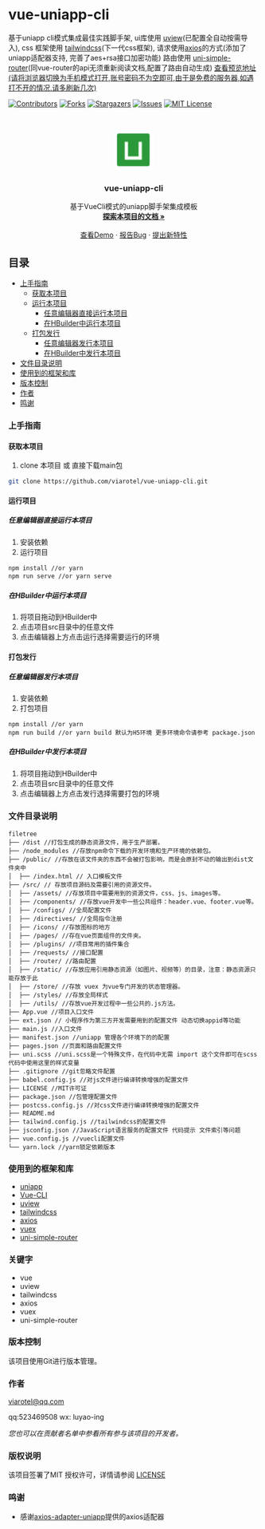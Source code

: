 

# vue-uniapp-cli

基于uniapp cli模式集成最佳实践脚手架, ui库使用 [uview](https://v1.uviewui.com/)(已配置全自动按需导入), css 框架使用 [tailwindcss](https://www.tailwindcss.cn/)(下一代css框架), 请求使用[axios](http://www.axios-js.com/)的方式(添加了uniapp适配器支持, 完善了aes+rsa接口加密功能) 路由使用 [uni-simple-router](https://hhyang.cn/v2/)(同vue-router的api无须重新阅读文档,配置了路由自动生成) [查看预览地址(请将浏览器切换为手机模式打开,账号密码不为空即可,由于是免费的服务器,如遇打不开的情况,请多刷新几次)](http://static-3e173b30-f914-4276-8526-f91cd7e32d6a.bspapp.com/)

<!-- PROJECT SHIELDS -->

[![Contributors][contributors-shield]][contributors-url]
[![Forks][forks-shield]][forks-url]
[![Stargazers][stars-shield]][stars-url]
[![Issues][issues-shield]][issues-url]
[![MIT License][license-shield]][license-url]
<!-- [![LinkedIn][linkedin-shield]][linkedin-url] -->

<!-- PROJECT LOGO -->
<br />

<p align="center">
  <a href="https://github.com/Viarotel/vue-uniapp-cli">
    <img src="src/static/images/logo.png" alt="viarotel" height="80">
  </a>
  <h3 align="center">vue-uniapp-cli</h3>
  <p align="center">
    基于VueCli模式的uniapp脚手架集成模板
    <br />
    <a href="https://github.com/Viarotel/vue-uniapp-cli"><strong>探索本项目的文档 »</strong></a>
    <br />
    <br />
    <a href="https://github.com/Viarotel/vue-uniapp-cli">查看Demo</a>
    ·
    <a href="https://github.com/Viarotel/vue-uniapp-cli/issues">报告Bug</a>
    ·
    <a href="https://github.com/Viarotel/vue-uniapp-cli/issues">提出新特性</a>
  </p>



## 目录

- [上手指南](#上手指南)
  - [获取本项目](#获取本项目)
  - [运行本项目](#运行项目)
    - [任意编辑器直接运行本项目](#任意编辑器直接运行本项目)
    - [在HBuilder中运行本项目](#在HBuilder中运行本项目)
  - [打包发行](#打包发行)
    - [任意编辑器发行本项目](#任意编辑器发行本项目)
    - [在HBuilder中发行本项目](#在HBuilder中发行本项目)
- [文件目录说明](#文件目录说明)
- [使用到的框架和库](#使用到的框架和库)
- [版本控制](#版本控制)
- [作者](#作者)
- [鸣谢](#鸣谢)

### 上手指南

#### 获取本项目

1. clone 本项目 或 直接下载main包

```sh
git clone https://github.com/viarotel/vue-uniapp-cli.git
```

#### 运行项目

##### 任意编辑器直接运行本项目

1. 安装依赖
2. 运行项目

```sh
npm install //or yarn
npm run serve //or yarn serve
```

##### 在HBuilder中运行本项目

1. 将项目拖动到HBuilder中
2. 点击项目src目录中的任意文件
3. 点击编辑器上方点击运行选择需要运行的环境

#### 打包发行

##### 任意编辑器发行本项目

1. 安装依赖
2. 打包项目

```sh
npm install //or yarn
npm run build //or yarn build 默认为H5环境 更多环境命令请参考 package.json 中的 scripts字段
```

##### 在HBuilder中发行本项目

1. 将项目拖动到HBuilder中
2. 点击项目src目录中的任意文件
3. 点击编辑器上方点击发行选择需要打包的环境

### 文件目录说明

```
filetree
├── /dist //打包生成的静态资源文件，用于生产部署。
├── /node_modules //存放npm命令下载的开发环境和生产环境的依赖包。
├── /public/ //存放在该文件夹的东西不会被打包影响，而是会原封不动的输出到dist文件夹中
│  ├── /index.html // 入口模板文件
├── /src/ // 存放项目源码及需要引用的资源文件。
│  ├── /assets/ //存放项目中需要用到的资源文件，css、js、images等。
│  ├── /components/ //存放vue开发中一些公共组件：header.vue、footer.vue等。
│  ├── /configs/ //全局配置文件
│  ├── /directives/ //全局指令注册
│  ├── /icons/ //存放图标的地方
│  ├── /pages/ //存在vue页面组件的文件夹。
│  ├── /plugins/ //项目常用的插件集合
│  ├── /requests/ //接口配置
│  ├── /router/ //路由配置
│  ├── /static/ //存放应用引用静态资源（如图片、视频等）的目录，注意：静态资源只能存放于此
│  ├── /store/ //存放 vuex 为vue专门开发的状态管理器。
│  ├── /styles/ //存放全局样式
│  ├── /utils/ //存放vue开发过程中一些公共的.js方法。
├── App.vue //项目入口文件
├── ext.json // 小程序作为第三方开发需要用到的配置文件 动态切换appid等功能
├── main.js //入口文件
├── manifest.json //uniapp 管理各个环境下的的配置
├── pages.json //页面和路由配置文件
├── uni.scss //uni.scss是一个特殊文件，在代码中无需 import 这个文件即可在scss代码中使用这里的样式变量
├── .gitignore //git忽略文件配置
├── babel.config.js //对js文件进行编译转换增强的配置文件
├── LICENSE //MIT许可证
├── package.json //包管理配置文件
├── postcss.config.js //对css文件进行编译转换增强的配置文件
├── README.md
├── tailwind.config.js //tailwindcss的配置文件
├── jsconfig.json //JavaScript语言服务的配置文件 代码提示 文件索引等问题
├── vue.config.js //vuecli配置文件
└── yarn.lock //yarn锁定依赖版本
```

### 使用到的框架和库

- [uniapp](https://uniapp.dcloud.io/)
- [Vue-CLI](https://cli.vuejs.org)
- [uview](https://www.uviewui.com/)
- [tailwindcss](https://www.tailwindcss.cn/)
- [axios](http://www.axios-js.com/)
- [vuex](https://vuex.vuejs.org/zh/)
- [uni-simple-router](https://hhyang.cn/v2/)

### 关键字

- vue
- uview
- tailwindcss
- axios
- vuex
- uni-simple-router

### 版本控制

该项目使用Git进行版本管理。

### 作者

viarotel@qq.com

qq:523469508 wx: luyao-ing

 *您也可以在贡献者名单中参看所有参与该项目的开发者。*

### 版权说明

该项目签署了MIT 授权许可，详情请参阅 [LICENSE](LICENSE)

### 鸣谢


- 感谢[axios-adapter-uniapp](https://github.com/lcysgsg/axios-adapter-uniapp)提供的axios适配器

<!-- links -->

[your-project-path]:viarotel/vue-uniapp-cli
[contributors-shield]: https://img.shields.io/github/contributors/viarotel/vue-uniapp-cli.svg?style=flat-square
[contributors-url]: https://github.com/viarotel/vue-uniapp-cli/graphs/contributors
[forks-shield]: https://img.shields.io/github/forks/viarotel/vue-uniapp-cli.svg?style=flat-square
[forks-url]: https://github.com/viarotel/vue-uniapp-cli/network/members
[stars-shield]: https://img.shields.io/github/stars/viarotel/vue-uniapp-cli.svg?style=flat-square
[stars-url]: https://github.com/viarotel/vue-uniapp-cli/stargazers
[issues-shield]: https://img.shields.io/github/issues/viarotel/vue-uniapp-cli.svg?style=flat-square
[issues-url]: https://img.shields.io/github/issues/viarotel/vue-uniapp-cli.svg
[license-shield]: https://img.shields.io/github/license/viarotel/vue-uniapp-cli.svg?style=flat-square
[license-url]: https://github.com/viarotel/vue-uniapp-cli/blob/master/LICENSE
[linkedin-shield]: https://img.shields.io/badge/-LinkedIn-black.svg?style=flat-square&logo=linkedin&colorB=555
[linkedin-url]: https://linkedin.com/in/viarotel